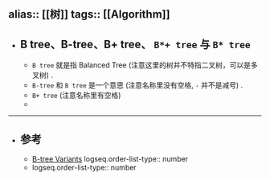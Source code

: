 alias:: [[树]]
tags:: [[Algorithm]]
---

- ## B tree、B-tree、B+ tree、 `B*+ tree` 与 `B* tree`
	- `B tree` 就是指 Balanced Tree (注意这里的树并不特指二叉树，可以是多叉树) .
	- `B-tree` 和 `B tree` 是一个意思 (注意名称里没有空格, `-` 并不是减号) .
	- `B+ tree` (注意名称里有空格)
	-
- ---
- ## 参考
	- [B-tree Variants](https://en.wikipedia.org/wiki/B-tree#Variants)
	  logseq.order-list-type:: number
	- logseq.order-list-type:: number